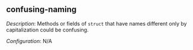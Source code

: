 ## confusing-naming

_Description_: Methods or fields of `struct` that have names different only by capitalization could be confusing.

_Configuration_: N/A
